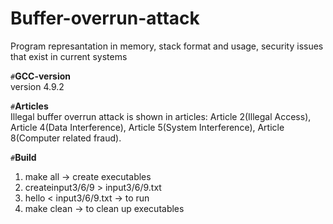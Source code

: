 # Buffer-overrun-attack
Program represantation in memory, stack format and usage, security issues that exist in current systems

`#`**GCC-version**<br>
version 4.9.2

`#`**Articles**<br>
Illegal buffer overrun attack is shown in articles: Article 2(Illegal Access), Article 4(Data Interference), Article 5(System Interference), Article 8(Computer related fraud).

`#`**Build**<br>
1. make all -> create executables
2. createinput3/6/9 > input3/6/9.txt
3. hello < input3/6/9.txt -> to run
4. make clean -> to clean up executables

